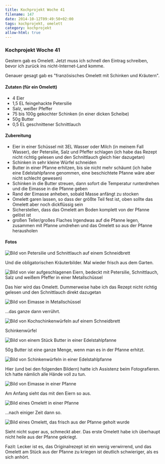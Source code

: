 ```yaml
---
title: Kochprojekt Woche 41
filename: 147
date: 2014-10-12T09:49:50+02:00
tags: kochprojekt, omelett
category: kochprojekt
allow-html: true
---
```

### Kochprojekt Woche 41
<p>Gestern gab es Omelett. Jetzt muss ich schnell den Eintrag schreiben, bevor ich zurück ins nicht-Internet-Land komme.</p>
<p>Genauer gesagt gab es "französisches Omelett mit Schinken und Kräutern".</p>
<h4>Zutaten (für ein Omelett)</h4>
<ul>
<li>4 Eier</li>
<li>1,5 EL feingehackte Petersilie</li>
<li>Salz, weißer Pfeffer</li>
<li>75 bis 100g gekochter Schinken (in einer dicken Scheibe)</li>
<li>50g Butter</li>
<li>0,5 EL geschnittener Schnittlauch
</li></ul>

<h4>Zubereitung</h4>
<ul>
<li>Eier in einer Schüssel mit 3EL Wasser oder Milch (in meinem Fall Wasser), der Petersilie, Salz und Pfeffer schlagen (ich habe das Rezept nicht richtig gelesen und den Schnittlauch gleich hier dazugetan)</li>
<li>Schinken in sehr kleine Würfel schneiden</li>
<li>Butter in einer Pfanne erhitzen, bis sie nicht mehr schäumt (ich habe eine Edelstahlpfanne genommen, eine beschichtete Pfanne wäre aber nicht schlecht gewesen)</li>
<li>Schinken in die Butter streuen, dann sofort die Temperatur runterdrehen und die Eimasse in die Pfanne geben</li>
<li>Rand der Eimasse anheben, sobald Masse anfängt zu stocken</li>
<li>Omelett garen lassen, so dass der größte Teil fest ist, oben sollte das Omelett aber noch dickflüssig sein</li>
<li>Sicherstellen, dass das Omelett am Boden komplett von der Pfanne gelöst ist</li>
<li>großen Teller/großes Flaches Irgendwas auf die Pfanne legen, zusammen mit Pfanne umdrehen und das Omelett so aus der Pfanne herausholen</li>
</ul>
<h4>Fotos</h4>
<img src="https://www.strangerthanusual.de/hosted_files/388/download" alt="Bild von Petersilie und Schnittlauch auf einem Schneidbrett">
<p>Und die obligatorischen Kräuterbilder. Mal wieder frisch aus dem Garten.</p>
<img src="https://www.strangerthanusual.de/hosted_files/389/download" alt="Bild von vier aufgeschlagenen Eiern, bedeckt mit Petersilie, Schnittlauch, Salz und weißem Pfeffer in einer Metallschüssel">
<p>Das hier wird das Omelett. Dummerweise habe ich das Rezept nicht richtig gelesen und den Schnittlauch direkt dazugetan</p>
<img src="https://www.strangerthanusual.de/hosted_files/390/download" alt="Bild von Eimasse in Metallschüssel">
<p>...das ganze dann verrührt.</p>
<img src="https://www.strangerthanusual.de/hosted_files/391/download" alt="Bild von Kochschinkenwürfeln auf einem Schneidbrett">
<p>Schinkenwürfel</p>
<img src="https://www.strangerthanusual.de/hosted_files/392/download" alt="Bild von einem Stück Butter in einer Edelstahlpfanne">
<p>50g Butter ist eine ganze Menge, wenn man es in der Pfanne erhitzt.</p>
<img src="https://www.strangerthanusual.de/hosted_files/393/download" alt="Bild von Schinkenwürfeln in einer Edelstahlpfanne">
<p>Hier (und bei den folgenden Bildern) hatte ich Assistenz beim Fotografieren. Ich hatte nämlich alle Hände voll zu tun.</p><p>
<img src="https://www.strangerthanusual.de/hosted_files/394/download" alt="Bild von Eimasse in einer Pfanne">
</p><p>Am Anfang sieht das mit den Eiern so aus.</p>
<img src="https://www.strangerthanusual.de/hosted_files/395/download" alt="Bild eines Omelett in einer Pfanne">
<p>...nach einiger Zeit dann so.</p>
<img src="https://www.strangerthanusual.de/hosted_files/396/download" alt="Bild eines Omelett, das frisch aus der Pfanne geholt wurde">
<p>Sieht nicht super aus, schmeckt aber. Das erste Omelett habe ich überhaupt nicht heile aus der Pfanne gekriegt.</p>
<p>Fazit: Lecker ist es, das Originalrezept ist ein wenig verwirrend, und das Omelett am Stück aus der Pfanne zu kriegen ist deutlich schwieriger, als es sich anhört.</p>
